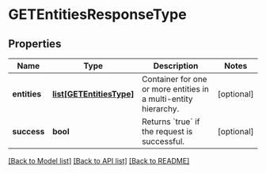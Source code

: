 # GETEntitiesResponseType

## Properties
Name | Type | Description | Notes
------------ | ------------- | ------------- | -------------
**entities** | [**list[GETEntitiesType]**](GETEntitiesType.md) | Container for one or more entities in a multi-entity hierarchy. | [optional] 
**success** | **bool** | Returns &#x60;true&#x60; if the request is successful. | [optional] 

[[Back to Model list]](../README.md#documentation-for-models) [[Back to API list]](../README.md#documentation-for-api-endpoints) [[Back to README]](../README.md)



